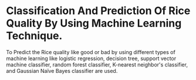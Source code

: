 # Classification And Prediction Of Rice Quality By Using Machine Learning Technique.
To Predict the Rice quality like good or bad by using different types of machine learning like logistic regression, decision tree, support vector machine classifier, random forest classifier, K-nearest neighbor's classifier, and Gaussian Naïve Bayes classifier are used.
